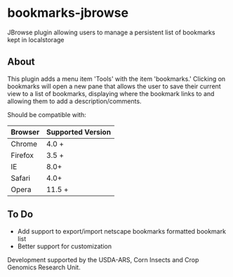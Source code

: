 # bookmarks-jbrowse
JBrowse plugin allowing users to manage a persistent list of bookmarks kept in localstorage

## About
This plugin adds a menu item 'Tools' with the item 'bookmarks.' Clicking on bookmarks will open a new pane that allows the user to save their current view to a list of bookmarks, displaying where the bookmark links to and allowing them to add a description/comments. 

Should be compatible with:

| Browser | Supported Version|
|---------|------------------|
| Chrome | 4.0 + |
| Firefox | 3.5 + |
| IE | 8.0+ |
|Safari | 4.0+ |
|Opera | 11.5 + |

## To Do

* Add support to export/import netscape bookmarks formatted bookmark list
* Better support for customization

Development supported by the USDA-ARS, Corn Insects and Crop Genomics Research 
Unit.
